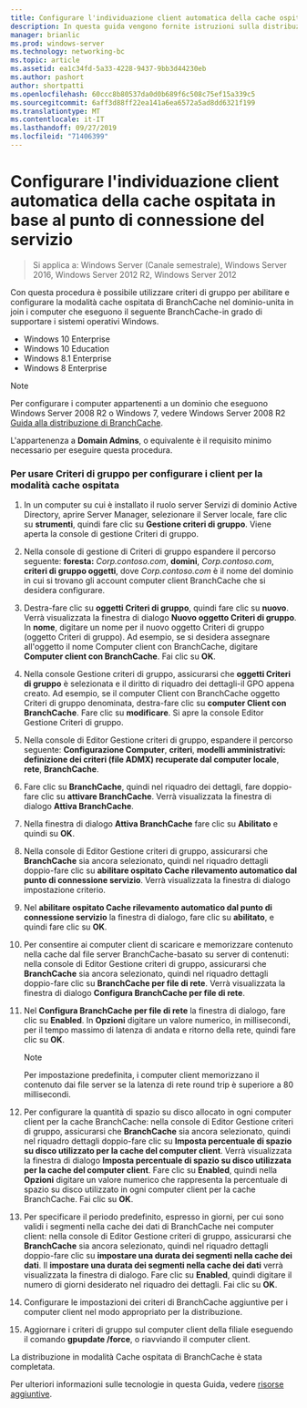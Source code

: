 ```yaml
---
title: Configurare l'individuazione client automatica della cache ospitata in base al punto di connessione del servizio
description: In questa guida vengono fornite istruzioni sulla distribuzione di BranchCache in modalità cache ospitata sul computer che eseguono Windows Server 2016 e Windows 10
manager: brianlic
ms.prod: windows-server
ms.technology: networking-bc
ms.topic: article
ms.assetid: ea1c34fd-5a33-4228-9437-9bb3d44230eb
ms.author: pashort
author: shortpatti
ms.openlocfilehash: 60ccc8b80537da0d0b689f6c508c75ef15a339c5
ms.sourcegitcommit: 6aff3d88ff22ea141a6ea6572a5ad8dd6321f199
ms.translationtype: MT
ms.contentlocale: it-IT
ms.lasthandoff: 09/27/2019
ms.locfileid: "71406399"
---
```

#  <a name="configure-client-automatic-hosted-cache-discovery-by-service-connection-point"></a>Configurare l'individuazione client automatica della cache ospitata in base al punto di connessione del servizio

>Si applica a: Windows Server (Canale semestrale), Windows Server 2016, Windows Server 2012 R2, Windows Server 2012

Con questa procedura è possibile utilizzare criteri di gruppo per abilitare e configurare la modalità cache ospitata di BranchCache nel dominio\-unita in join i computer che eseguono il seguente BranchCache\-in grado di supportare i sistemi operativi Windows.

- Windows 10 Enterprise
- Windows 10 Education
- Windows 8.1 Enterprise
- Windows 8 Enterprise

> [!NOTE]  
> Per configurare i computer appartenenti a un dominio che eseguono Windows Server 2008 R2 o Windows 7, vedere Windows Server 2008 R2 [Guida alla distribuzione di BranchCache](https://technet.microsoft.com/library/ee649232.aspx).

L'appartenenza a **Domain Admins**, o equivalente è il requisito minimo necessario per eseguire questa procedura.

### <a name="to-use-group-policy-to-configure-clients-for-hosted-cache-mode"></a>Per usare Criteri di gruppo per configurare i client per la modalità cache ospitata

1. In un computer su cui è installato il ruolo server Servizi di dominio Active Directory, aprire Server Manager, selezionare il Server locale, fare clic su **strumenti**, quindi fare clic su **Gestione criteri di gruppo**. Viene aperta la console di gestione Criteri di gruppo.

2. Nella console di gestione di Criteri di gruppo espandere il percorso seguente: **foresta:** *Corp.contoso.com*, **domini**, *Corp.contoso.com*, **criteri di gruppo oggetti**, dove *Corp.contoso.com* è il nome del dominio in cui si trovano gli account computer client BranchCache che si desidera configurare.

3. Destra\-fare clic su **oggetti Criteri di gruppo**, quindi fare clic su **nuovo**. Verrà visualizzata la finestra di dialogo **Nuovo oggetto Criteri di gruppo**. In **nome**, digitare un nome per il nuovo oggetto Criteri di gruppo \(oggetto Criteri di gruppo\). Ad esempio, se si desidera assegnare all'oggetto il nome Computer client con BranchCache, digitare **Computer client con BranchCache**. Fai clic su **OK**.

4. Nella console Gestione criteri di gruppo, assicurarsi che **oggetti Criteri di gruppo** è selezionata e il diritto di riquadro dei dettagli\-il GPO appena creato. Ad esempio, se il computer Client con BranchCache oggetto Criteri di gruppo denominata, destra\-fare clic su **computer Client con BranchCache**. Fare clic su **modificare**. Si apre la console Editor Gestione Criteri di gruppo.

5. Nella console di Editor Gestione criteri di gruppo, espandere il percorso seguente: **Configurazione Computer**, **criteri**, **modelli amministrativi: definizione dei criteri \(file ADMX\) recuperate dal computer locale**, **rete**, **BranchCache**.

6. Fare clic su **BranchCache**, quindi nel riquadro dei dettagli, fare doppio\-fare clic su **attivare BranchCache**. Verrà visualizzata la finestra di dialogo **Attiva BranchCache**.
  
7.  Nella finestra di dialogo **Attiva BranchCache** fare clic su **Abilitato** e quindi su **OK**.

8. Nella console di Editor Gestione criteri di gruppo, assicurarsi che **BranchCache** sia ancora selezionato, quindi nel riquadro dettagli doppio\-fare clic su **abilitare ospitato Cache rilevamento automatico dal punto di connessione servizio**. Verrà visualizzata la finestra di dialogo impostazione criterio.

9. Nel **abilitare ospitato Cache rilevamento automatico dal punto di connessione servizio** la finestra di dialogo, fare clic su **abilitato**, e quindi fare clic su **OK**.

10. Per consentire ai computer client di scaricare e memorizzare contenuto nella cache dal file server BranchCache\-basato su server di contenuti: nella console di Editor Gestione criteri di gruppo, assicurarsi che **BranchCache** sia ancora selezionato, quindi nel riquadro dettagli doppio\-fare clic su **BranchCache per file di rete**. Verrà visualizzata la finestra di dialogo **Configura BranchCache per file di rete**. 
11. Nel **Configura BranchCache per file di rete** la finestra di dialogo, fare clic su **Enabled**. In **Opzioni** digitare un valore numerico, in millisecondi, per il tempo massimo di latenza di andata e ritorno della rete, quindi fare clic su **OK**.
  
    > [!NOTE]
    > Per impostazione predefinita, i computer client memorizzano il contenuto dai file server se la latenza di rete round trip è superiore a 80 millisecondi.
  
12. Per configurare la quantità di spazio su disco allocato in ogni computer client per la cache BranchCache: nella console di Editor Gestione criteri di gruppo, assicurarsi che **BranchCache** sia ancora selezionato, quindi nel riquadro dettagli doppio\-fare clic su **Imposta percentuale di spazio su disco utilizzato per la cache del computer client**. Verrà visualizzata la finestra di dialogo **Imposta percentuale di spazio su disco utilizzata per la cache del computer client**. Fare clic su **Enabled**, quindi nella **Opzioni** digitare un valore numerico che rappresenta la percentuale di spazio su disco utilizzato in ogni computer client per la cache BranchCache. Fai clic su **OK**.

13. Per specificare il periodo predefinito, espresso in giorni, per cui sono validi i segmenti nella cache dei dati di BranchCache nei computer client: nella console di Editor Gestione criteri di gruppo, assicurarsi che **BranchCache** sia ancora selezionato, quindi nel riquadro dettagli doppio\-fare clic su **impostare una durata dei segmenti nella cache dei dati**. Il **impostare una durata dei segmenti nella cache dei dati** verrà visualizzata la finestra di dialogo. Fare clic su **Enabled**, quindi digitare il numero di giorni desiderato nel riquadro dei dettagli. Fai clic su **OK**.

14. Configurare le impostazioni dei criteri di BranchCache aggiuntive per i computer client nel modo appropriato per la distribuzione.

15. Aggiornare i criteri di gruppo sul computer client della filiale eseguendo il comando **gpupdate /force**, o riavviando il computer client.

La distribuzione in modalità Cache ospitata di BranchCache è stata completata.

Per ulteriori informazioni sulle tecnologie in questa Guida, vedere [risorse aggiuntive](11-Bc-Hcm-additional-resources.md).